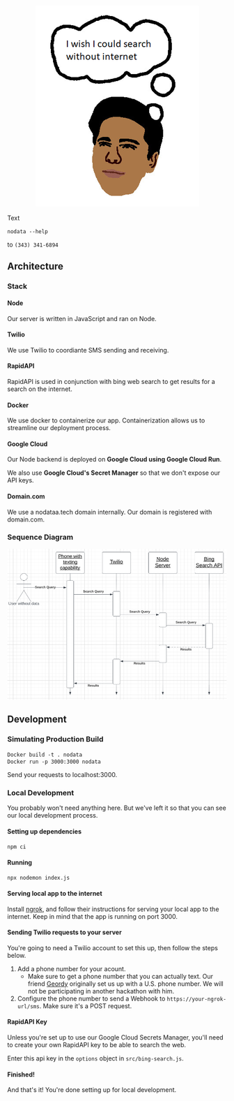 <p align="center">
    <img
        src="./assets/nausher.png"
    >
</p>

Text 

```
nodata --help
```

to `(343) 341-6894`

## Architecture

### Stack

#### Node

Our server is written in JavaScript and ran on Node.

#### Twilio

We use Twilio to coordiante SMS sending and receiving.

#### RapidAPI

RapidAPI is used in conjunction with bing web search to get results for a search on the internet.

#### Docker

We use docker to containerize our app. Containerization allows us to streamline our deployment process.

#### Google Cloud

Our Node backend is deployed on **Google Cloud using Google Cloud Run**.

We also use **Google Cloud's Secret Manager** so that we don't expose our API keys.

#### Domain.com

We use a nodataa.tech domain internally. Our domain is registered with domain.com.

### Sequence Diagram

<p align="center">
    <img
        width=700
        src="./assets/architecture.png"
    >
</p>

## Development

### Simulating Production Build

```
Docker build -t . nodata
Docker run -p 3000:3000 nodata
```

Send your requests to localhost:3000.

### Local Development

You probably won't need anything here. But we've left it so that you can see our local development process.

#### Setting up dependencies

```
npm ci
```

#### Running

```
npx nodemon index.js
```

#### Serving local app to the internet

Install [ngrok](https://ngrok.com/), and follow their instructions for serving your local app to the internet. Keep in mind that the app is running on port 3000.

#### Sending Twilio requests to your server

You're going to need a Twilio account to set this up, then follow the steps below.

1. Add a phone number for your acount.
   - Make sure to get a phone number that you can actually text. Our friend [Geordy](https://github.com/Geordy-Decena) originally set us up with a U.S. phone number. We will not be participating in another hackathon with him.
2. Configure the phone number to send a Webhook to `https://your-ngrok-url/sms`. Make sure it's a POST request.

#### RapidAPI Key

Unless you're set up to use our Google Cloud Secrets Manager, you'll need to create your own RapidAPI key to be able to search the web.

Enter this api key in the `options` object in `src/bing-search.js`.

#### Finished!

And that's it! You're done setting up for local development.

